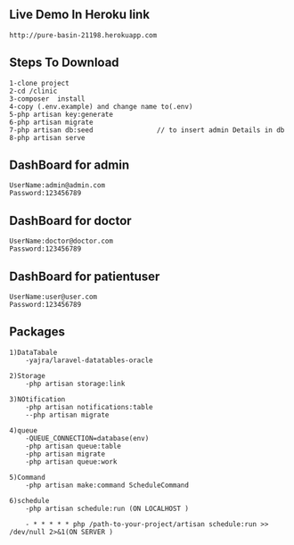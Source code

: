 
<!-- ![admin](https://i.stack.imgur.com/gsEq1.png) -->
## Live Demo In Heroku  link
    http://pure-basin-21198.herokuapp.com
## Steps To Download
    1-clone project
    2-cd /clinic
    3-composer  install
    4-copy (.env.example) and change name to(.env)
    5-php artisan key:generate
    6-php artisan migrate
    7-php artisan db:seed                // to insert admin Details in db
    8-php artisan serve
## DashBoard  for admin
    UserName:admin@admin.com
    Password:123456789
## DashBoard for doctor
    UserName:doctor@doctor.com
    Password:123456789
## DashBoard for patientuser
    UserName:user@user.com
    Password:123456789
## Packages
    1)DataTabale
        -yajra/laravel-datatables-oracle

    2)Storage
        -php artisan storage:link

    3)NOtification
        -php artisan notifications:table
        --php artisan migrate
    
    4)queue    
        -QUEUE_CONNECTION=database(env)
        -php artisan queue:table
        -php artisan migrate
        -php artisan queue:work 

    5)Command
        -php artisan make:command ScheduleCommand

    6)schedule
        -php artisan schedule:run (ON LOCALHOST )

        - * * * * * php /path-to-your-project/artisan schedule:run >> /dev/null 2>&1(ON SERVER )
